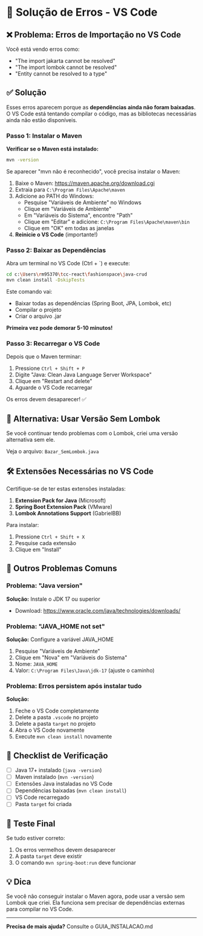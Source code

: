 # 🔧 Solução de Erros - VS Code

## ❌ Problema: Erros de Importação no VS Code

Você está vendo erros como:
- "The import jakarta cannot be resolved"
- "The import lombok cannot be resolved"
- "Entity cannot be resolved to a type"

## ✅ Solução

Esses erros aparecem porque as **dependências ainda não foram baixadas**. O VS Code está tentando compilar o código, mas as bibliotecas necessárias ainda não estão disponíveis.

### Passo 1: Instalar o Maven

**Verificar se o Maven está instalado:**
```bash
mvn -version
```

Se aparecer "mvn não é reconhecido", você precisa instalar o Maven:

1. Baixe o Maven: https://maven.apache.org/download.cgi
2. Extraia para `C:\Program Files\Apache\maven`
3. Adicione ao PATH do Windows:
   - Pesquise "Variáveis de Ambiente" no Windows
   - Clique em "Variáveis de Ambiente"
   - Em "Variáveis do Sistema", encontre "Path"
   - Clique em "Editar" e adicione: `C:\Program Files\Apache\maven\bin`
   - Clique em "OK" em todas as janelas
4. **Reinicie o VS Code** (importante!)

### Passo 2: Baixar as Dependências

Abra um terminal no VS Code (Ctrl + `) e execute:

```bash
cd c:\Users\rm95370\tcc-react\fashionspace\java-crud
mvn clean install -DskipTests
```

Este comando vai:
- Baixar todas as dependências (Spring Boot, JPA, Lombok, etc)
- Compilar o projeto
- Criar o arquivo .jar

**Primeira vez pode demorar 5-10 minutos!**

### Passo 3: Recarregar o VS Code

Depois que o Maven terminar:
1. Pressione `Ctrl + Shift + P`
2. Digite "Java: Clean Java Language Server Workspace"
3. Clique em "Restart and delete"
4. Aguarde o VS Code recarregar

Os erros devem desaparecer! ✅

## 🔄 Alternativa: Usar Versão Sem Lombok

Se você continuar tendo problemas com o Lombok, criei uma versão alternativa sem ele.

Veja o arquivo: `Bazar_SemLombok.java`

## 🛠️ Extensões Necessárias no VS Code

Certifique-se de ter estas extensões instaladas:

1. **Extension Pack for Java** (Microsoft)
2. **Spring Boot Extension Pack** (VMware)
3. **Lombok Annotations Support** (GabrielBB)

Para instalar:
1. Pressione `Ctrl + Shift + X`
2. Pesquise cada extensão
3. Clique em "Install"

## 🐛 Outros Problemas Comuns

### Problema: "Java version"

**Solução:** Instale o JDK 17 ou superior
- Download: https://www.oracle.com/java/technologies/downloads/

### Problema: "JAVA_HOME not set"

**Solução:** Configure a variável JAVA_HOME
1. Pesquise "Variáveis de Ambiente"
2. Clique em "Nova" em "Variáveis do Sistema"
3. Nome: `JAVA_HOME`
4. Valor: `C:\Program Files\Java\jdk-17` (ajuste o caminho)

### Problema: Erros persistem após instalar tudo

**Solução:**
1. Feche o VS Code completamente
2. Delete a pasta `.vscode` no projeto
3. Delete a pasta `target` no projeto
4. Abra o VS Code novamente
5. Execute `mvn clean install` novamente

## 📝 Checklist de Verificação

- [ ] Java 17+ instalado (`java -version`)
- [ ] Maven instalado (`mvn -version`)
- [ ] Extensões Java instaladas no VS Code
- [ ] Dependências baixadas (`mvn clean install`)
- [ ] VS Code recarregado
- [ ] Pasta `target` foi criada

## 🎯 Teste Final

Se tudo estiver correto:
1. Os erros vermelhos devem desaparecer
2. A pasta `target` deve existir
3. O comando `mvn spring-boot:run` deve funcionar

## 💡 Dica

Se você não conseguir instalar o Maven agora, pode usar a versão sem Lombok que criei. Ela funciona sem precisar de dependências externas para compilar no VS Code.

---

**Precisa de mais ajuda?** Consulte o GUIA_INSTALACAO.md

